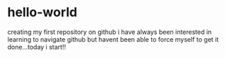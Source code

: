 # hello-world
creating my first repository on github
i have always been interested in learning to navigate github but havent been able to force myself to get it done...today i start!!
